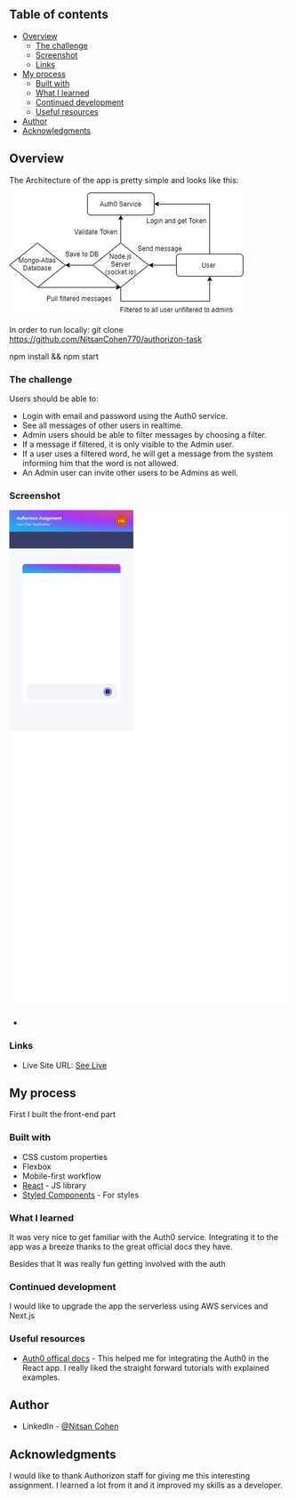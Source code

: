 ## Table of contents

- [Overview](#overview)
  - [The challenge](#the-challenge)
  - [Screenshot](#screenshot)
  - [Links](#links)
- [My process](#my-process)
  - [Built with](#built-with)
  - [What I learned](#what-i-learned)
  - [Continued development](#continued-development)
  - [Useful resources](#useful-resources)
- [Author](#author)
- [Acknowledgments](#acknowledgments)

## Overview

The Architecture of the app is pretty simple and looks like this:

![](./chatArch.jpg)

In order to run locally:
git clone https://github.com/NitsanCohen770/authorizon-task

npm install && npm start

### The challenge

Users should be able to:

- Login with email and password using the Auth0 service.
- See all messages of other users in realtime.
- Admin users should be able to filter messages by choosing a filter.
- If a message if filtered, it is only visible to the Admin user.
- If a user uses a filtered word, he will get a message from the system informing him that the word is not allowed.
- An Admin user can invite other users to be Admins as well.

### Screenshot

![](./screenshot.png)

-

### Links

- Live Site URL: [See Live](https://authorizon.netlify.app/)

## My process

First I built the front-end part

### Built with

- CSS custom properties
- Flexbox
- Mobile-first workflow
- [React](https://reactjs.org/) - JS library
- [Styled Components](https://styled-components.com/) - For styles

### What I learned

It was very nice to get familiar with the Auth0 service. Integrating it to the app was a breeze thanks to the great official docs they have.

Besides that It was really fun getting involved with the auth

### Continued development

I would like to upgrade the app the serverless using AWS services and Next.js

### Useful resources

- [Auth0 offical docs](https://auth0.com/docs/) - This helped me for integrating the Auth0 in the React app. I really liked the straight forward tutorials with explained examples.

## Author

- LinkedIn - [@Nitsan Cohen](https://www.linkedin.com/in/nitsan-cohen-64b73920b/)

## Acknowledgments

I would like to thank Authorizon staff for giving me this interesting assignment. I learned a lot from it and it improved my skills as a developer.
